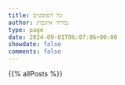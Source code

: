 ```yaml
---
title: כל הפוסטים
author: נמרוד איזנברג
type: page
date: 2024-09-01T06:07:06+00:00
showdate: false
comments: false
---
```

{{% allPosts %}}